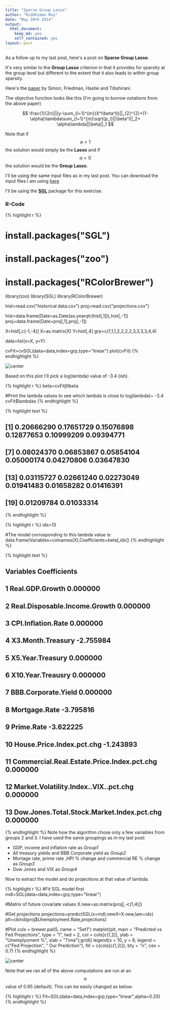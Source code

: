 ```yaml
---
title: "Sparse Group Lasso"
author: "Riddhiman Roy"
date: "May 20th 2014"
output:
  html_document:
    keep_md: yes
    self_contained: yes
layout: post
---
```


As a follow up to my last post, here's a post on **Sparse Group Lasso**.

It's very similar to the  **Group Lasso** criterion in that it provides for sparsity at the group level but different to the extent that it also leads to within group sparsity. 

Here's the [paper](http://www.stanford.edu/~hastie/Papers/SGLpaper.pdf) by Simon, Friedman, Hastie and Tibshirani.

The objective function looks like this (I'm going to borrow notations from the above paper)

$$ \frac{1}{2n}||(y-\sum_{l=1}^{m}(X^l\beta^l))||_{2}^{2}+(1-\alpha)\lambda\sum_{l=1}^{m}\sqrt{p_l}||\beta^l||_2+ \alpha\lambda||\beta||_1 $$

Note that if $$\alpha = 1 $$ the solution would simply be the **Lasso** and if $$\alpha = 0$$ the solution would be the **Group Lasso**.

I'll be using the same input files as in my last post. You can download the input files I am using [here](https://github.com/royr2/royr2.github.io/tree/master/assets/downloads)   

I'll be using the **[SGL](http://cran.us.r-project.org/web/packages/SGL/SGL.pdf)** package for this exercise. 

### R-Code

{% highlight r %}
# install.packages("SGL")
# install.packages("zoo")  
# install.packages("RColorBrewer")  

library(zoo)
library(SGL)
library(RColorBrewer)

hist=read.csv("historical data.csv")
proj=read.csv("projections.csv")

hist=data.frame(Date=as.Date(as.yearqtr(hist[,1])),hist[,-1])
proj=data.frame(Date=proj[,1],proj[,-1])

X=hist[,c(-1,-4)]
X=as.matrix(X)
Y=hist[,4]
grp=c(1,1,1,2,2,2,2,3,3,3,3,4,4)

data=list(x=X, y=Y)

cvFit=cvSGL(data=data,index=grp,type="linear")
plot(cvFit)
{% endhighlight %}

<img src="/assets/figures/SparseGroupLasso/unnamed-chunk-1-1.png" title="center" alt="center" style="display: block; margin: auto;" />

Based on this plot I'll pick a log(lambda) value of -3.4 (ish).


{% highlight r %}
beta=cvFit$fit$beta

#Print the lambda values to see which lambda is close to log(lambda)~ -3.4
cvFit$lambdas
{% endhighlight %}



{% highlight text %}
##  [1] 0.20666290 0.17651729 0.15076898 0.12877653 0.10999209 0.09394771
##  [7] 0.08024370 0.06853867 0.05854104 0.05000174 0.04270806 0.03647830
## [13] 0.03115727 0.02661240 0.02273049 0.01941483 0.01658282 0.01416391
## [19] 0.01209784 0.01033314
{% endhighlight %}



{% highlight r %}
idx=13

#The model corrosponding to this lambda value is:
data.frame(Variables=colnames(X),Coefficients=beta[,idx])
{% endhighlight %}



{% highlight text %}
##                                     Variables Coefficients
## 1                             Real.GDP.Growth     0.000000
## 2               Real.Disposable.Income.Growth     0.000000
## 3                          CPI.Inflation.Rate     0.000000
## 4                           X3.Month.Treasury    -2.755984
## 5                            X5.Year.Treasury     0.000000
## 6                           X10.Year.Treausry     0.000000
## 7                         BBB.Corporate.Yield     0.000000
## 8                               Mortgage.Rate    -3.795816
## 9                                  Prime.Rate    -3.622225
## 10                  House.Price.Index.pct.chg    -1.243893
## 11 Commercial.Real.Estate.Price.Index.pct.chg     0.000000
## 12      Market.Volatility.Index..VIX..pct.chg     0.000000
## 13 Dow.Jones.Total.Stock.Market.Index.pct.chg     0.000000
{% endhighlight %}
Note how the algorithm chose only a few variables from groups 2 and 3. I have used the same groupings as in my last post:

* GDP, income and inflation rate as *Group1*  
* All treasury yields and BBB Corporate yield as *Group2*  
* Mortage rate, prime rate ,HPI % change and commercial RE % change as *Group3*  
* Dow Jones and VIX as *Group4*

Now to extract the model and do projections at that value of lambda. 

{% highlight r %}
#Fit SGL model first
mdl=SGL(data=data,index=grp,type="linear")

#Matrix of future covariate values
X.new=as.matrix(proj[,-c(1,4)])

#Get projections
projections=predictSGL(x=mdl,newX=X.new,lam=idx)
plt=cbind(proj$Unemployment.Rate,projections)

#Plot
cols = brewer.pal(5, name = "Set1")
matplot(plt, main = "Predicted vs Fed Projections", type = "l", lwd = 2, 
        col = cols[c(1,2)], ylab = "Unemplyoment %", xlab = "Time");grid()
legend(x = 10, y = 8, legend = c("Fed Projection", " Our Prediction"), 
       fill = c(cols[c(1,2)]), bty = "n", cex = 0.7)
{% endhighlight %}

<img src="/assets/figures/SparseGroupLasso/unnamed-chunk-3-1.png" title="center" alt="center" style="display: block; margin: auto;" />

Note that we ran all of the above computations are run at an $$ \alpha $$ value of 0.95 (default). 
This can be easily changed as below:


{% highlight r %}
Fit=SGL(data=data,index=grp,type="linear",alpha=0.25)
{% endhighlight %}

